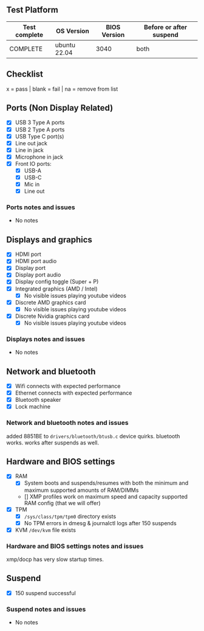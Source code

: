 ## Test Platform

| Test complete | OS Version    | BIOS Version | Before or after suspend |
| ------------- | ------------- | ------------ | ----------------------- |
| COMPLETE      | ubuntu 22.04  | 3040         | both                    |

## Checklist
x = pass | blank = fail | na = remove from list

## Ports (Non Display Related)

- [x] USB 3 Type A ports
- [x] USB 2 Type A ports
- [x] USB Type C port(s)
- [x] Line out jack
- [x] Line in jack
- [x] Microphone in jack
- [x] Front IO ports:
  - [x] USB-A
  - [x] USB-C
  - [x] Mic in
  - [x] Line out

### Ports notes and issues

- No notes

## Displays and graphics

- [x] HDMI port
- [x] HDMI port audio
- [x] Display port
- [x] Display port audio
- [x] Display config toggle (Super + P)
- [x] Integrated graphics (AMD / Intel) 
  - [x] No visible issues playing youtube videos
- [x] Discrete AMD graphics card
  - [x] No visible issues playing youtube videos
- [x] Discrete Nvidia graphics card
  - [x] No visible issues playing youtube videos

### Displays notes and issues

- No notes

## Network and bluetooth

- [x] Wifi connects with expected performance
- [x] Ethernet connects with expected performance
- [x] Bluetooth speaker
- [x] Lock machine

### Network and bluetooth notes and issues

added 8851BE to `drivers/bluetooth/btusb.c` device quirks.
bluetooth works. works after suspends as well.

## Hardware and BIOS settings

- [x] RAM
    - [x] System boots and suspends/resumes with both the minimum and maximum supported amounts of RAM/DIMMs
    - [] XMP profiles work on maximum speed and capacity supported RAM config (that we will offer)
- [x] TPM
    - [x] `/sys/class/tpm/tpm0` directory exists
    - [x] No TPM errors in dmesg & journalctl logs after 150 suspends
- [x] KVM `/dev/kvm` file exists

### Hardware and BIOS settings notes and issues

xmp/docp has very slow startup times.

## Suspend

- [x] 150 suspend successful

### Suspend notes and issues

- No notes

